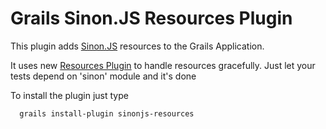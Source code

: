 # Grails Sinon.JS Resources Plugin

This plugin adds [Sinon.JS](http://sinonjs.org/) resources to the Grails Application.

It uses new [Resources Plugin](http://grails.org/plugin/resources) to handle resources gracefully.
Just let your tests depend on 'sinon' module and it's done


To install the plugin just type

```
  grails install-plugin sinonjs-resources
```

